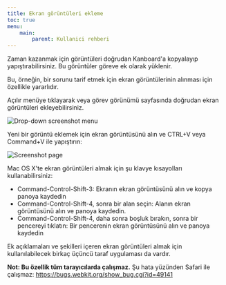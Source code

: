 ```yaml
---
title: Ekran görüntüleri ekleme
toc: true
menu:
    main:
        parent: Kullanici rehberi
---
```


Zaman kazanmak için görüntüleri doğrudan Kanboard'a kopyalayıp yapıştırabilirsiniz.
Bu görüntüler göreve ek olarak yüklenir.

Bu, örneğin, bir sorunu tarif etmek için ekran görüntülerinin alınması için özellikle yararlıdır.

Açılır menüye tıklayarak veya görev görünümü sayfasında doğrudan ekran görüntüleri ekleyebilirsiniz.

![Drop-down screenshot menu](/images/v1/dropdown-screenshot.png)

Yeni bir görüntü eklemek için ekran görüntüsünü alın ve CTRL+V veya Command+V ile yapıştırın:

![Screenshot page](/images/v1/task-screenshot.png)

Mac OS X'te ekran görüntüleri almak için şu klavye kısayolları kullanabilirsiniz:

- Command-Control-Shift-3: Ekranın ekran görüntüsünü alın ve kopya panoya kaydedin
- Command-Control-Shift-4, sonra bir alan seçin: Alanın ekran görüntüsünü alın ve panoya kaydedin.
- Command-Control-Shift-4, daha sonra boşluk bırakın, sonra bir pencereyi tıklatın: Bir pencerenin ekran görüntüsünü alın ve panoya kaydedin

Ek açıklamaları ve şekilleri içeren ekran görüntüleri almak için kullanılabilecek birkaç üçüncü taraf uygulaması da vardır.

**Not: Bu özellik tüm tarayıcılarda çalışmaz.** Şu hata yüzünden Safari ile çalışmaz: https://bugs.webkit.org/show_bug.cgi?id=49141
